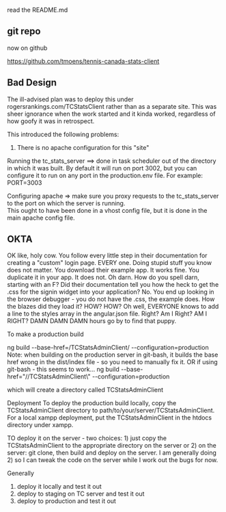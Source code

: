 read the README.md

## git repo

now on github

https://github.com/tmoens/tennis-canada-stats-client

## Bad Design


The ill-advised plan was to deploy this under rogersrankings.com/TCStatsClient
rather than as a separate site. This was sheer ignorance when the work started and it
kinda worked, regardless of how goofy it was in retrospect.

This introduced the following problems:
1. There is no apache configuration for this "site"

Running the tc_stats_server ==> done in task scheduler out of the directory in which it was built.
By default it will run on port 3002, but you can configure it to run on any port in the
production.env file. For example:
PORT=3003

Configuring apache => make sure you proxy requests to the tc_stats_server to the port on which the
server is running.  
This ought to have been done in a vhost config file, but it is done in the main apache config file.

## OKTA

OK like, holy cow. You follow every little step in their documentation for creating a "custom"
login page.  EVERY one.  Doing stupid stuff you know does not matter. 
You download their example app. It works fine.  You duplicate it in your app. It does not.
Oh darn. How do you spell darn, starting with an F?
Did their documentation tell you how the heck to get the .css for the signin widget into your application?
No.  You end up looking in the browser debugger - you do not have the .css, the example does.
How the blazes did they load it? HOW? HOW? 
Oh well, EVERYONE knows to add a line to the styles array in the angular.json file. Right?
Am I Right? AM I RIGHT?  DAMN DAMN DAMN hours go by to find that puppy.

To make a production build

ng build --base-href=/TCStatsAdminClient/ --configuration=production
Note: when building on the production server in git-bash, it builds the base href
wrong in the dist/index file - so you need to manually fix it.
OR if using git-bash - this seems to work...
ng build --base-href="//TCStatsAdminClient\\" --configuration=production

which will create a directory called TCStatsAdminClient

Deployment
To deploy the production build locally, copy the TCStatsAdminClient directory to
path/to/your/server/TCStatsAdminClient. For a local xampp deployment,
put the TCStatsAdminClient in the htdocs directory under xampp.

TO deploy it on the server - two choices:  1) just copy the TCStatsAdminClient to the appropriate
directory on the server or 2) on the server: git clone, then build and deploy on the server.
I am generally doing 2) so I can tweak the code on the server while I work out the bugs for now.

Generally
1) deploy it locally and test it out
2) deploy to staging on TC server and test it out
3) deploy to production and test it out


